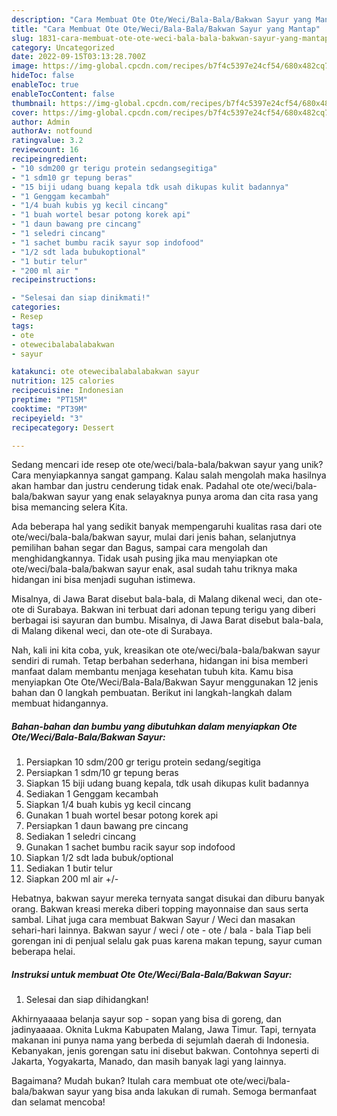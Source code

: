 ```yaml
---
description: "Cara Membuat Ote Ote/Weci/Bala-Bala/Bakwan Sayur yang Mantap"
title: "Cara Membuat Ote Ote/Weci/Bala-Bala/Bakwan Sayur yang Mantap"
slug: 1831-cara-membuat-ote-ote-weci-bala-bala-bakwan-sayur-yang-mantap
category: Uncategorized
date: 2022-09-15T03:13:28.700Z
image: https://img-global.cpcdn.com/recipes/b7f4c5397e24cf54/680x482cq70/ote-otewecibala-balabakwan-sayur-foto-resep-utama.jpg
hideToc: false
enableToc: true
enableTocContent: false
thumbnail: https://img-global.cpcdn.com/recipes/b7f4c5397e24cf54/680x482cq70/ote-otewecibala-balabakwan-sayur-foto-resep-utama.jpg
cover: https://img-global.cpcdn.com/recipes/b7f4c5397e24cf54/680x482cq70/ote-otewecibala-balabakwan-sayur-foto-resep-utama.jpg
author: Admin
authorAv: notfound
ratingvalue: 3.2
reviewcount: 16
recipeingredient:
- "10 sdm200 gr terigu protein sedangsegitiga"
- "1 sdm10 gr tepung beras"
- "15 biji udang buang kepala tdk usah dikupas kulit badannya"
- "1 Genggam kecambah"
- "1/4 buah kubis yg kecil cincang"
- "1 buah wortel besar potong korek api"
- "1 daun bawang pre cincang"
- "1 seledri cincang"
- "1 sachet bumbu racik sayur sop indofood"
- "1/2 sdt lada bubukoptional"
- "1 butir telur"
- "200 ml air "
recipeinstructions:

- "Selesai dan siap dinikmati!"
categories:
- Resep
tags:
- ote
- otewecibalabalabakwan
- sayur

katakunci: ote otewecibalabalabakwan sayur 
nutrition: 125 calories
recipecuisine: Indonesian
preptime: "PT15M"
cooktime: "PT39M"
recipeyield: "3"
recipecategory: Dessert

---
```





Sedang mencari ide resep ote ote/weci/bala-bala/bakwan sayur yang unik? Cara menyiapkannya sangat gampang. Kalau salah mengolah maka hasilnya akan hambar dan justru cenderung tidak enak. Padahal ote ote/weci/bala-bala/bakwan sayur yang enak selayaknya punya aroma dan cita rasa yang bisa memancing selera Kita.





Ada beberapa hal yang sedikit banyak mempengaruhi kualitas rasa dari ote ote/weci/bala-bala/bakwan sayur, mulai dari jenis bahan, selanjutnya pemilihan bahan segar dan Bagus, sampai cara mengolah dan menghidangkannya. Tidak usah pusing jika mau menyiapkan ote ote/weci/bala-bala/bakwan sayur enak,      asal sudah tahu triknya maka hidangan ini bisa menjadi suguhan istimewa.














Misalnya, di Jawa Barat disebut bala-bala, di Malang dikenal weci, dan ote-ote di Surabaya. Bakwan ini terbuat dari adonan tepung terigu yang diberi berbagai isi sayuran dan bumbu. Misalnya, di Jawa Barat disebut bala-bala, di Malang dikenal weci, dan ote-ote di Surabaya.






Nah, kali ini kita coba, yuk, kreasikan ote ote/weci/bala-bala/bakwan sayur sendiri di rumah. Tetap berbahan sederhana, hidangan ini bisa memberi manfaat dalam membantu menjaga kesehatan tubuh kita. Kamu bisa menyiapkan Ote Ote/Weci/Bala-Bala/Bakwan Sayur menggunakan 12 jenis bahan dan 0 langkah pembuatan. Berikut ini langkah-langkah dalam membuat hidangannya.

<!--inarticleads1-->

##### Bahan-bahan dan bumbu yang dibutuhkan dalam menyiapkan Ote Ote/Weci/Bala-Bala/Bakwan Sayur:

1. Persiapkan 10 sdm/200 gr terigu protein sedang/segitiga
1. Persiapkan 1 sdm/10 gr tepung beras
1. Siapkan 15 biji udang buang kepala, tdk usah dikupas kulit badannya
1. Sediakan 1 Genggam kecambah
1. Siapkan 1/4 buah kubis yg kecil cincang
1. Gunakan 1 buah wortel besar potong korek api
1. Persiapkan 1 daun bawang pre cincang
1. Sediakan 1 seledri cincang
1. Gunakan 1 sachet bumbu racik sayur sop indofood
1. Siapkan 1/2 sdt lada bubuk/optional
1. Sediakan 1 butir telur
1. Siapkan 200 ml air +/-


Hebatnya, bakwan sayur mereka ternyata sangat disukai dan diburu banyak orang. Bakwan kreasi mereka diberi topping mayonnaise dan saus serta sambal. Lihat juga cara membuat Bakwan Sayur / Weci dan masakan sehari-hari lainnya. Bakwan sayur / weci / ote - ote / bala - bala Tiap beli gorengan ini di penjual selalu gak puas karena makan tepung, sayur cuman beberapa helai. 

<!--inarticleads2-->

##### Instruksi untuk membuat Ote Ote/Weci/Bala-Bala/Bakwan Sayur:


1. Selesai dan siap dihidangkan!

Akhirnyaaaaa belanja sayur sop - sopan yang bisa di goreng, dan jadinyaaaaa. Oknita Lukma Kabupaten Malang, Jawa Timur. Tapi, ternyata makanan ini punya nama yang berbeda di sejumlah daerah di Indonesia. Kebanyakan, jenis gorengan satu ini disebut bakwan. Contohnya seperti di Jakarta, Yogyakarta, Manado, dan masih banyak lagi yang lainnya. 

Bagaimana? Mudah bukan? Itulah cara membuat ote ote/weci/bala-bala/bakwan sayur yang bisa anda lakukan di rumah. Semoga bermanfaat dan selamat mencoba!
